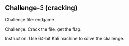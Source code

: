 Challenge-3 (cracking)
-----------------------

Challenge file: endgame

Challenge: Crack the file, get the flag.

Instruction: Use 64-bit Kali machine to solve the challenge.
